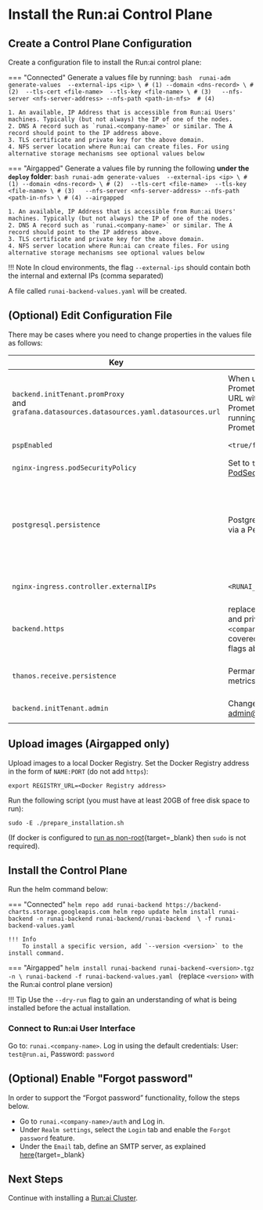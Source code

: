 
# Install the Run:ai Control Plane 

## Create a Control Plane Configuration

Create a configuration file to install the Run:ai control plane:

=== "Connected"
    Generate a values file by running:
    ``` bash 
    runai-adm generate-values 
        --external-ips <ip> \ # (1)
        --domain <dns-record> \ # (2) 
        --tls-cert <file-name>  --tls-key <file-name> \ # (3)  
        --nfs-server <nfs-server-address> --nfs-path <path-in-nfs>  # (4)
    ```

    1. An available, IP Address that is accessible from Run:ai Users' machines. Typically (but not always) the IP of one of the nodes. 
    2. DNS A record such as `runai.<company-name>` or similar. The A record should point to the IP address above. 
    3. TLS certificate and private key for the above domain.
    4. NFS server location where Run:ai can create files. For using alternative storage mechanisms see optional values below 

=== "Airgapped"
    Generate a values file by running the following __under the `deploy` folder__:
    ``` bash
    runai-adm generate-values 
        --external-ips <ip> \ # (1)
        --domain <dns-record> \ # (2) 
        --tls-cert <file-name>  --tls-key <file-name> \ # (3)  
        --nfs-server <nfs-server-address> --nfs-path <path-in-nfs> \ # (4)
        --airgapped
    ```

    1. An available, IP Address that is accessible from Run:ai Users' machines. Typically (but not always) the IP of one of the nodes. 
    2. DNS A record such as `runai.<company-name>` or similar. The A record should point to the IP address above. 
    3. TLS certificate and private key for the above domain.
    4. NFS server location where Run:ai can create files. For using alternative storage mechanisms see optional values below 

<!-- Where:

* `--tls-` flags relate to the TLS certificate and private key for `<DNS_RECORD>`
* `--nfs` flags relate to NFS server location where Run:ai can create files. For using alternative storage mechanisms see optional values below 
* `--external-ips` relates to the IP address(es) allocated for Run:ai. Typically (but not always) the IP of one of the nodes.  -->

!!! Note
    In cloud environments, the flag `--external-ips` should contain both the internal and external IPs (comma separated)


A file called `runai-backend-values.yaml` will be created.

## (Optional) Edit Configuration File

There may be cases where you need to change properties in the values file as follows:

|  Key     |   Change   | Description |
|----------|----------|-------------| 
||||
| `backend.initTenant.promProxy` <br> and <br> `grafana.datasources.datasources.yaml.datasources.url` | When using an existing Promethues service, replace this URL with the URL of the existing Prometheus service (obtain by running `kubectl get svc` on the Prometheus namespace) | Internal URL to Promethues server |
| `pspEnabled` | `<true/false>` | Set to `true` if using [PodSecurityPolicy](https://kubernetes.io/docs/concepts/policy/pod-security-policy/){target=_blank} | 
| `nginx-ingress.podSecurityPolicy` |  Set to `true` if using [PodSecurityPolicy](https://kubernetes.io/docs/concepts/policy/pod-security-policy/){target=_blank} |
| `postgresql.persistence` | PostgreSQL permanent storage via a Persistent Volume.  | You can either use `storageClassName` to create a PV automatically or set `nfs.server` and `nfs.path` to provide the network file storage for the PV. The folder in the path should be pre-created and have full access rights. This key is now covered under the runai-adm flags above |
| `nginx-ingress.controller.externalIPs` | `<RUNAI_IP_ADDRESS>` | IP address allocated for Run:ai. This key is now covered under the runai-adm flags above  |
| `backend.https` | replace `key` and `crt` with public and private keys for `runai.<company-name>`. This key is now covered under the runai-adm flags above|
| `thanos.receive.persistence` | Permanent storage for Run:ai metrics | See Postgresql persistence above. Can use the same location. This key is now covered under the runai-adm flags above |
| `backend.initTenant.admin` | Change password for admin@run.ai | This user is the master Control Plane administrator | 
|<img width=1300/>|||


## Upload images (Airgapped only)

Upload images to a local Docker Registry. Set the Docker Registry address in the form of `NAME:PORT` (do not add `https`):

```
export REGISTRY_URL=<Docker Registry address>
```

Run the following script (you must have at least 20GB of free disk space to run): 

```  
sudo -E ./prepare_installation.sh
```

(If docker is configured to [run as non-root](https://docs.docker.com/engine/install/linux-postinstall/#manage-docker-as-a-non-root-user){target=_blank} then `sudo` is not required).

## Install the Control Plane

Run the helm command below:


=== "Connected"
    ```
    helm repo add runai-backend https://backend-charts.storage.googleapis.com
    helm repo update
    helm install runai-backend -n runai-backend runai-backend/runai-backend  \
        -f runai-backend-values.yaml
    ```

    !!! Info
        To install a specific version, add `--version <version>` to the install command.

=== "Airgapped"
    ```
    helm install runai-backend runai-backend-<version>.tgz -n \
        runai-backend -f runai-backend-values.yaml 
    ```
    (replace `<version>` with the Run:ai control plane version)

!!! Tip
    Use the  `--dry-run` flag to gain an understanding of what is being installed before the actual installation. 

### Connect to Run:ai User Interface

Go to: `runai.<company-name>`. Log in using the default credentials: User: `test@run.ai`, Password: `password`


## (Optional) Enable "Forgot password"

In order to support the “Forgot password” functionality, follow the steps below.

* Go to `runai.<company-name>/auth` and Log in. 
* Under `Realm settings`, select the `Login` tab and enable the `Forgot password` feature.
* Under the `Email` tab, define an SMTP server, as explained [here](https://www.keycloak.org/docs/latest/server_admin/#_email){target=_blank}

## Next Steps

Continue with installing a [Run:ai Cluster](cluster.md).

